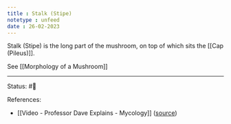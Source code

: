 ```yaml
---
title : Stalk (Stipe)
notetype : unfeed
date : 26-02-2023
---
```


Stalk (Stipe) is the long part of the mushroom, on top of which sits the [[Cap (Pileus)]].

See [[Morphology of a Mushroom]]


---
Status: #🌱 

References:
- [[Video - Professor Dave Explains - Mycology]] ([source](https://www.youtube.com/watch?v=wqKNm_evkYA&list=PLybg94GvOJ9Hyyv_MD2Y7OPFxhnrKFsD6&ab_channel=ProfessorDaveExplains))
